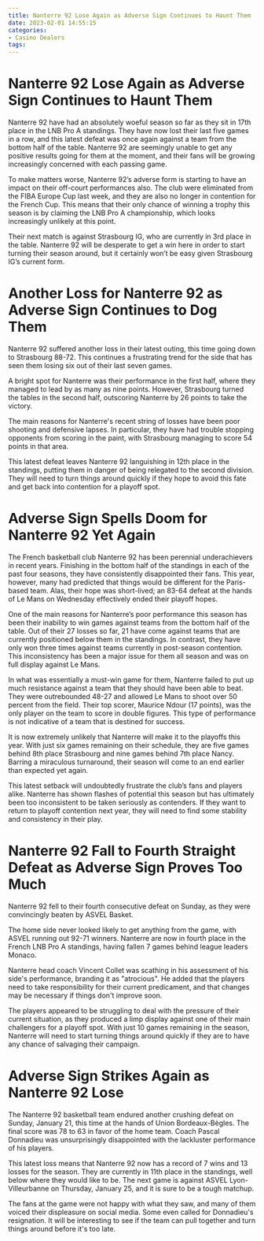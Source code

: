 ```yaml
---
title: Nanterre 92 Lose Again as Adverse Sign Continues to Haunt Them
date: 2023-02-01 14:55:15
categories:
- Casino Dealers
tags:
---
```



#  Nanterre 92 Lose Again as Adverse Sign Continues to Haunt Them

Nanterre 92 have had an absolutely woeful season so far as they sit in 17th place in the LNB Pro A standings. They have now lost their last five games in a row, and this latest defeat was once again against a team from the bottom half of the table. Nanterre 92 are seemingly unable to get any positive results going for them at the moment, and their fans will be growing increasingly concerned with each passing game.

To make matters worse, Nanterre 92’s adverse form is starting to have an impact on their off-court performances also. The club were eliminated from the FIBA Europe Cup last week, and they are also no longer in contention for the French Cup. This means that their only chance of winning a trophy this season is by claiming the LNB Pro A championship, which looks increasingly unlikely at this point.

Their next match is against Strasbourg IG, who are currently in 3rd place in the table. Nanterre 92 will be desperate to get a win here in order to start turning their season around, but it certainly won’t be easy given Strasbourg IG’s current form.

#  Another Loss for Nanterre 92 as Adverse Sign Continues to Dog Them

Nanterre 92 suffered another loss in their latest outing, this time going down to Strasbourg 88-72. This continues a frustrating trend for the side that has seen them losing six out of their last seven games.

A bright spot for Nanterre was their performance in the first half, where they managed to lead by as many as nine points. However, Strasbourg turned the tables in the second half, outscoring Nanterre by 26 points to take the victory.

The main reasons for Nanterre's recent string of losses have been poor shooting and defensive lapses. In particular, they have had trouble stopping opponents from scoring in the paint, with Strasbourg managing to score 54 points in that area.

This latest defeat leaves Nanterre 92 languishing in 12th place in the standings, putting them in danger of being relegated to the second division. They will need to turn things around quickly if they hope to avoid this fate and get back into contention for a playoff spot.

#  Adverse Sign Spells Doom for Nanterre 92 Yet Again

The French basketball club Nanterre 92 has been perennial underachievers in recent years. Finishing in the bottom half of the standings in each of the past four seasons, they have consistently disappointed their fans. This year, however, many had predicted that things would be different for the Paris-based team. Alas, their hope was short-lived; an 83-64 defeat at the hands of Le Mans on Wednesday effectively ended their playoff hopes.

One of the main reasons for Nanterre’s poor performance this season has been their inability to win games against teams from the bottom half of the table. Out of their 27 losses so far, 21 have come against teams that are currently positioned below them in the standings. In contrast, they have only won three times against teams currently in post-season contention. This inconsistency has been a major issue for them all season and was on full display against Le Mans.

In what was essentially a must-win game for them, Nanterre failed to put up much resistance against a team that they should have been able to beat. They were outrebounded 48-27 and allowed Le Mans to shoot over 50 percent from the field. Their top scorer, Maurice Ndour (17 points), was the only player on the team to score in double figures. This type of performance is not indicative of a team that is destined for success.

It is now extremely unlikely that Nanterre will make it to the playoffs this year. With just six games remaining on their schedule, they are five games behind 8th place Strasbourg and nine games behind 7th place Nancy. Barring a miraculous turnaround, their season will come to an end earlier than expected yet again.

This latest setback will undoubtedly frustrate the club’s fans and players alike. Nanterre has shown flashes of potential this season but has ultimately been too inconsistent to be taken seriously as contenders. If they want to return to playoff contention next year, they will need to find some stability and consistency in their play.

#  Nanterre 92 Fall to Fourth Straight Defeat as Adverse Sign Proves Too Much

Nanterre 92 fell to their fourth consecutive defeat on Sunday, as they were convincingly beaten by ASVEL Basket.

The home side never looked likely to get anything from the game, with ASVEL running out 92-71 winners. Nanterre are now in fourth place in the French LNB Pro A standings, having fallen 7 games behind league leaders Monaco.

Nanterre head coach Vincent Collet was scathing in his assessment of his side's performance, branding it as "atrocious". He added that the players need to take responsibility for their current predicament, and that changes may be necessary if things don't improve soon.

The players appeared to be struggling to deal with the pressure of their current situation, as they produced a limp display against one of their main challengers for a playoff spot. With just 10 games remaining in the season, Nanterre will need to start turning things around quickly if they are to have any chance of salvaging their campaign.

#  Adverse Sign Strikes Again as Nanterre 92 Lose

The Nanterre 92 basketball team endured another crushing defeat on Sunday, January 21, this time at the hands of Union Bordeaux-Bègles. The final score was 78 to 63 in favor of the home team. Coach Pascal Donnadieu was unsurprisingly disappointed with the lackluster performance of his players.

This latest loss means that Nanterre 92 now has a record of 7 wins and 13 losses for the season. They are currently in 11th place in the standings, well below where they would like to be. The next game is against ASVEL Lyon-Villeurbanne on Thursday, January 25, and it is sure to be a tough matchup.

The fans at the game were not happy with what they saw, and many of them voiced their displeasure on social media. Some even called for Donnadieu's resignation. It will be interesting to see if the team can pull together and turn things around before it's too late.